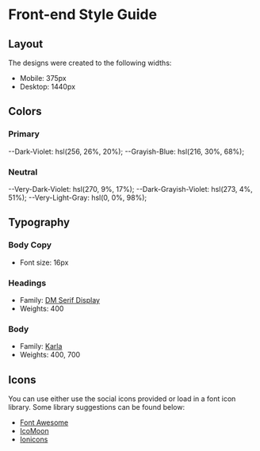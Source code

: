 # Front-end Style Guide

## Layout

The designs were created to the following widths:

- Mobile: 375px
- Desktop: 1440px

## Colors

### Primary

--Dark-Violet: hsl(256, 26%, 20%);
--Grayish-Blue: hsl(216, 30%, 68%);

### Neutral

--Very-Dark-Violet: hsl(270, 9%, 17%);
--Dark-Grayish-Violet: hsl(273, 4%, 51%);
--Very-Light-Gray: hsl(0, 0%, 98%);

## Typography

### Body Copy

- Font size: 16px

### Headings

- Family: [DM Serif Display](https://fonts.google.com/specimen/DM+Serif+Display)
- Weights: 400

### Body

- Family: [Karla](https://fonts.google.com/specimen/Karla)
- Weights: 400, 700

## Icons

You can use either use the social icons provided or load in a font icon library. Some library suggestions can be found below:

- [Font Awesome](https://fontawesome.com)
- [IcoMoon](https://icomoon.io)
- [Ionicons](https://ionicons.com)